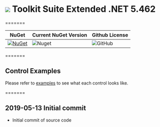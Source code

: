 # <img src="https://raw.githubusercontent.com/Wagnerp/Krypton-Toolkit-Suite-Extended-NET-5.462/master/Assets/PNG/64%20x%2064/KR%2064%20%20x%2064%20Orange.png" /> Toolkit Suite Extended .NET 5.462

=======

| NuGet | Current NuGet Version | Github License |
|---|---|---|
| [![NuGet](https://img.shields.io/badge/NuGet-Krypton%20Extended%20.NET%205.462-brightgreen.svg)](https://www.nuget.org/packages/KryptonExtendedToolkit5462/) | ![Nuget](https://img.shields.io/nuget/v/KryptonExtendedToolkit5462.svg) | ![GitHub](https://img.shields.io/github/license/Wagnerp/Krypton-Toolkit-Suite-Extended-NET-5.462.svg)

=======

## Control Examples

Please refer to [examples](https://github.com/Wagnerp/Krypton-Toolkit-Suite-Extended-NET-5.450/blob/master/Examples.md) to see what each control looks like.

=======

## 2019-05-13 Initial commit
* Initial commit of source code
